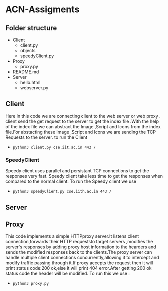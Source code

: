 # ACN-Assigments

## Folder structure

- Client
   - client.py
  -  objects
  - speedyClient.py
- Proxy
   - proxy.py
- README.md
- Server
    - hello.html
    - webserver.py

## Client
   Here in this code we are connecting client to the web server or web proxy .
   client send the get request to the server to get the index file .With the help of the index file we can abstract the         Image ,Script and Icons from the index file.For abstacting these Image ,Script and Icons we are sending the TCP Requests 
   to the server.
                  to run the Client               
   - `python3 client.py cse.iit.ac.in 443 /`

### SpeedyClient
   Speedy client uses parallel and persistant TCP connections to get the responses very fast. Speedy client take less time to get the responses when compared to the normal client.
                  To run the Speedy client we use 
   - `python3 speedyClient.py cse.iith.ac.in 443 / `

## Server

## Proxy
   This code implements a simple HTTPproxy server.It listens client connection,forwards their HTTP requeststo target servers ,modifies the server's responses by adding proxy host information to the hearders and sends the modified responses back to the clients.The proxy server can handle multiple client connections concurrently,allowing it to intercept and modify traffic passing through it.If proxy accepts the request then it will print status code:200 ok,else it will print 404 error.After getting 200 ok status code the header will be modified.
                  To run this we use :
   - `python3 proxy.py`

